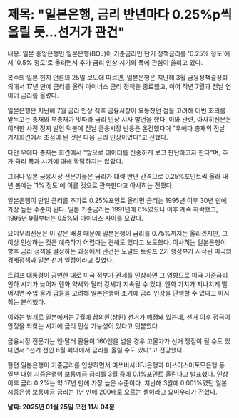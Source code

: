 # **제목: "일본은행, 금리 반년마다 0.25%p씩 올릴 듯…선거가 관건"**

  내용: 일본 중앙은행인 일본은행(BOJ)이 기준금리인 단기 정책금리를 '0.25% 정도'에서 '0.5% 정도'로 올리면서 추가 금리 인상 시기와 폭에 관심이 쏠리고 있다.

복수의 일본 현지 언론의 25일 보도에 따르면, 일본은행은 지난해 3월 금융정책결정회의에서 17년 만에 금리를 올려 마이너스 금리 정책을 종료했고, 이어 작년 7월과 전날 연이어 금리를 올렸다.

일본은행은 지난해 7월 금리 인상 직후 금융시장이 요동쳤던 점을 고려해 이번 회의를 앞두고는 총재와 부총재가 잇따라 금리 인상 시사 발언을 했다. 이와 관련, 아사히신문은 이러한 사전 정지 발언 덕분에 전날 금융시장 반응은 온건했다며 "우에다 총재의 전날 기자회견에서 초점이 된 것은 다음 금리 인상이었다"고 전했다.

다만 우에다 총재는 회견에서 "앞으로 데이터를 신중하게 보고 판단하고자 한다"며, 추가 금리 폭과 시기에 대해 확답하지는 않았다.

그러나 일본 금융시장 전문가들은 금리가 대략 반년 간격으로 0.25%포인트씩 올라 내년 봄에는 '1% 정도'에 이를 것으로 관측한다고 아사히는 전했다.

일본은행이 만일 금리를 추가로 0.25%포인트 올리면 금리는 1995년 이후 30년 만에 가장 높은 수준이 된다. 일본 기준금리는 1991년에 6%였으나 이후 계속 하락했고, 1995년 9월부터는 0.5%와 마이너스 사이를 오갔다.

요미우리신문은 이 같은 배경 때문에 일본은행이 금리를 0.75%까지는 올리겠지만, 그 이상 인상하는 것은 예측하기 어렵다는 견해도 있다고 보도했다. 아사히는 일본은행이 향후 금리 정책을 결정하는 과정에서 관건은 도널드 트럼프 2기 행정부가 시작된 미국의 경제정책과 일본 선거 일정이라고 짚었다.

트럼프 대통령이 공언한 대로 미국 정부가 관세를 인상하면 그 영향으로 미국 기준금리 인하 시기가 늦어져 엔화 약세와 달러 강세가 지속될 수 있다. 엔화 가치가 지나치게 떨어지면 수입 물가 급등을 고려해 일본은행이 조기에 금리 인상을 단행할 수 있다고 아사히는 분석했다.

이와는 별개로 일본에서는 7월에 참의원(상원) 선거가 예정돼 있는데, 선거 이후 정국이 안정을 되찾는 시기에 금리 인상 가능성이 있다고 덧붙였다.

금융시장 전문가는 엔·달러 환율이 160엔을 넘을 경우 고물가가 선거 쟁점이 될 수도 있다면서 "선거 전인 6월 회의에서 금리를 올릴 수도 있다"고 전망했다.

한편 일본은행이 기준금리를 인상하면서 미쓰비시UFJ은행과 미쓰이스미토모은행 등 일부 대형 시중은행이 보통예금 금리를 3월 중에 0.1%포인트 올린다고 발표했다. 인상 이후 금리 0.2%는 약 17년 만에 가장 높은 수준이다. 지난해 3월에 0.001%였던 일본 시중은행 보통예금 금리는 1년 만에 200배로 오르는 셈이라고 요미우리가 전했다.

  **날짜: 2025년 01월 25일 오전 11시 04분**